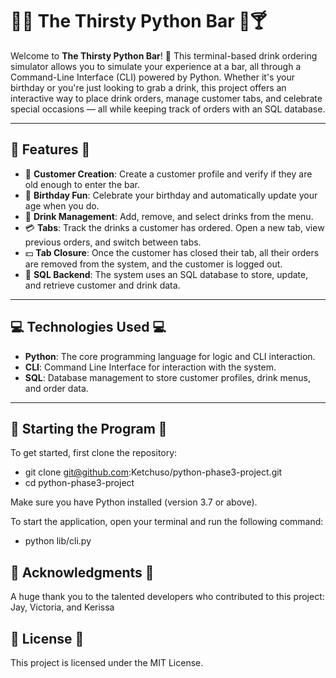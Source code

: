 # 🍹🍺 The Thirsty Python Bar 🥃🍸

Welcome to **The Thirsty Python Bar**! 🍻 This terminal-based drink ordering simulator allows you to simulate your experience at a bar, all through a Command-Line Interface (CLI) powered by Python. Whether it's your birthday or you're just looking to grab a drink, this project offers an interactive way to place drink orders, manage customer tabs, and celebrate special occasions — all while keeping track of orders with an SQL database.

---

## 🎉 Features 🎉

- 🙋 **Customer Creation**: Create a customer profile and verify if they are old enough to enter the bar.  
- 🥳 **Birthday Fun**: Celebrate your birthday and automatically update your age when you do.  
- 🍹 **Drink Management**: Add, remove, and select drinks from the menu.  
- 💳 **Tabs**: Track the drinks a customer has ordered. Open a new tab, view previous orders, and switch between tabs.  
- 💵 **Tab Closure**: Once the customer has closed their tab, all their orders are removed from the system, and the customer is logged out.  
- 💾 **SQL Backend**: The system uses an SQL database to store, update, and retrieve customer and drink data.  

---

## 💻 Technologies Used 💻

- **Python**: The core programming language for logic and CLI interaction.  
- **CLI**: Command Line Interface for interaction with the system.  
- **SQL**: Database management to store customer profiles, drink menus, and order data.  

---

## 💾 Starting the Program 💾

To get started, first clone the repository:

- git clone git@github.com:Ketchuso/python-phase3-project.git
- cd python-phase3-project

Make sure you have Python installed (version 3.7 or above).

To start the application, open your terminal and run the following command:

- python lib/cli.py

## 🙏 Acknowledgments 🙏

A huge thank you to the talented developers who contributed to this project:
Jay, Victoria, and Kerissa

## 📜 License 📜

This project is licensed under the MIT License.